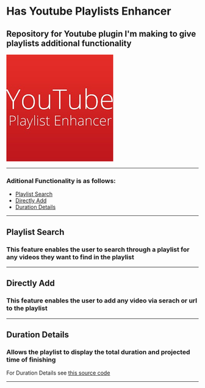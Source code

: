 # Has Youtube Playlists Enhancer

## Repository for Youtube plugin I'm making to give playlists additional functionality
![Logo 280 by 280 Pixels](Images/Logo280x280.jpg)

<hr>

### Aditional Functionality is as follows:

- [Playlist Search](https://github.com/HasanBradfordUni/YoutubePlaylistsEnhancer#playlist-search-)
- [Directly Add](https://github.com/HasanBradfordUni/YoutubePlaylistsEnhancer#directly-add-)
- [Duration Details](https://github.com/HasanBradfordUni/YoutubePlaylistsEnhancer#duration-details-)

<hr>

## Playlist Search <br>
### This feature enables the user to search through a playlist for any videos they want to find in the playlist

<hr>

## Directly Add <br>
### This feature enables the user to add any video via serach or url to the playlist

<hr>

## Duration Details <br>
### Allows the playlist to display the total duration and projected time of finishing 
For Duration Details see [this source code](https://github.com/nrednav/youtube-playlist-duration-calculator) 
<hr>
